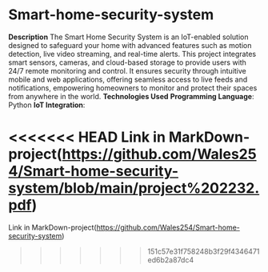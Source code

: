 # Smart-home-security-system
**Description**
The Smart Home Security System is an IoT-enabled solution designed to safeguard your home with advanced features such as motion detection, live video streaming, and real-time alerts. This project integrates smart sensors, cameras, and cloud-based storage to provide users with 24/7 remote monitoring and control. It ensures security through intuitive mobile and web applications, offering seamless access to live feeds and notifications, empowering homeowners to monitor and protect their spaces from anywhere in the world.
**Technologies Used**
  **Programming Language**: Python
  **IoT Integration**: 

<<<<<<< HEAD
Link in MarkDown-project(https://github.com/Wales254/Smart-home-security-system/blob/main/project%202232.pdf)
=======
Link in MarkDown-project(https://github.com/Wales254/Smart-home-security-system)
>>>>>>> 151c57e31f758248b3f29f4346471ed6b2a87dc4


